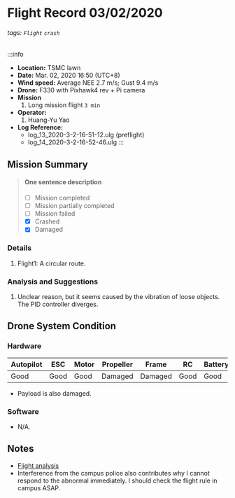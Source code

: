 # Flight Record 03/02/2020
###### tags: `Flight` `crash`
:::info
- **Location:** TSMC lawn
- **Date:** Mar. 02, 2020 16:50 (UTC+8)
- **Wind speed:** Average NEE 2.7 m/s; Gust 9.4 m/s
- **Drone:** F330 with Pixhawk4 rev + Pi camera
- **Mission**
    1. Long mission flight `3 min`
- **Operator:**
    1. Huang-Yu Yao
- **Log Reference:** 
    * log_13_2020-3-2-16-51-12.ulg (preflight)
    * log_14_2020-3-2-16-52-46.ulg
:::

## Mission Summary
> 
> #### One sentence description
> - [ ] Mission completed
> - [ ] Mission partially completed
> - [ ] Mission failed
> - [x] Crashed
> - [x] Damaged
>
### Details
1. Flight1: A circular route.

### Analysis and Suggestions
1. Unclear reason, but it seems caused by the vibration of loose objects. The PID controller diverges.


## Drone System Condition

### Hardware
| Autopilot | ESC    | Motor   | Propeller | Frame   | RC    | Battery |
| --------- | ------ | ------- | --------- | ------- | ----- | ------- |
| Good      | Good   | Good    | Damaged   | Damaged | Good  | Good    |

* Payload is also damaged.

### Software
* N/A.

## Notes
* [Flight analysis](https://logs.px4.io/plot_app?log=fe3dfcf0-ed5b-43dd-9837-a6c17abdc570)
* Interference from the campus police also contributes why I cannot respond to the abnormal immediately. I should check the flight rule in campus ASAP.
